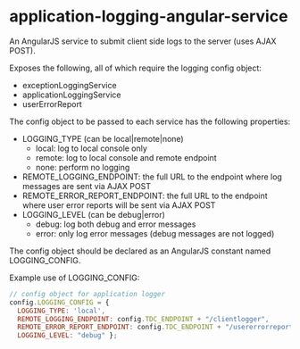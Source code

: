 application-logging-angular-service
===================================

An AngularJS service to submit client side logs to the server (uses AJAX POST).

Exposes the following, all of which require the logging config object:

- exceptionLoggingService
- applicationLoggingService
- userErrorReport

The config object to be passed to each service has the following properties:

- LOGGING_TYPE (can be local|remote|none)
  - local: log to local console only
  - remote: log to local console and remote endpoint
  - none: perform no logging
- REMOTE_LOGGING_ENDPOINT: the full URL to the endpoint where log messages are sent via AJAX POST
- REMOTE_ERROR_REPORT_ENDPOINT: the full URL to the endpoint where user error reports will be sent via AJAX POST
- LOGGING_LEVEL (can be debug|error)
  - debug: log both debug and error messages
  - error: only log error messages (debug messages are not logged)

The config object should be declared as an AngularJS constant named LOGGING_CONFIG.

Example use of LOGGING_CONFIG:

```javascript
// config object for application logger
config.LOGGING_CONFIG = { 
  LOGGING_TYPE: 'local', 
  REMOTE_LOGGING_ENDPOINT: config.TDC_ENDPOINT + "/clientlogger", 
  REMOTE_ERROR_REPORT_ENDPOINT: config.TDC_ENDPOINT + "/usererrorreport", 
  LOGGING_LEVEL: "debug" };
```
